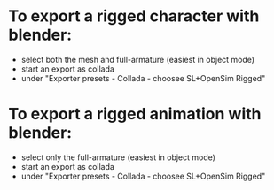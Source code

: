 To export a rigged character with blender:
==================================
* select both the mesh and full-armature (easiest in object mode)
* start an export as collada
* under "Exporter presets - Collada - choosee SL+OpenSim Rigged"

To export a rigged animation with blender:
==================================
* select only the full-armature (easiest in object mode)
* start an export as collada
* under "Exporter presets - Collada - choosee SL+OpenSim Rigged"




